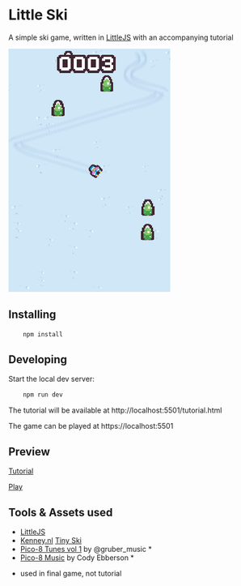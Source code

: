 # Little Ski

A simple ski game, written in [LittleJS](https://github.com/KilledByAPixel/LittleJS) with an accompanying tutorial

![Screenshot](https://raw.githubusercontent.com/eoinmcg/little-ski/refs/heads/main/public/screenshot.png)

## Installing

```bash
    npm install
```

## Developing

Start the local dev server:

```bash
    npm run dev
```

The tutorial will be available at http://localhost:5501/tutorial.html

The game can be played at https://localhost:5501

## Preview

[Tutorial](https://eoinmcgrath.com/little-ski/tutorial.html)

[Play](https://eoinmcgrath.com/little-ski)

## Tools & Assets used
- [LittleJS](https://github.com/KilledByAPixel/LittleJS)
- [Kenney.nl](https://kenney.nl) [Tiny Ski](https://kenney.nl/assets/tiny-ski)
- [Pico-8 Tunes vol 1](https://www.lexaloffle.com/bbs/?tid=29008) by @gruber_music *
- [Pico-8 Music](https://github.com/codyebberson/pico8-music) by Cody Ebberson *

* used in final game, not tutorial
